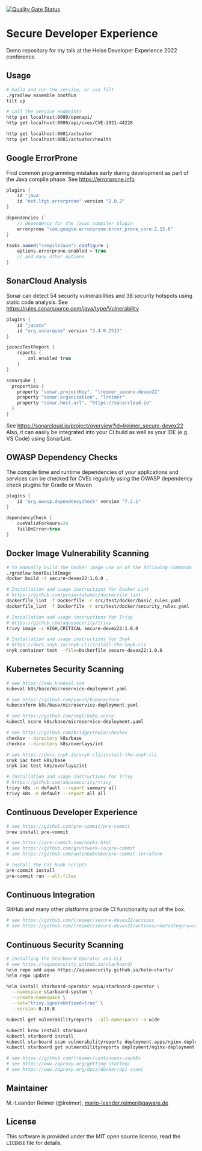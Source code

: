 [![Quality Gate Status](https://sonarcloud.io/api/project_badges/measure?project=lreimer_secure-devex22&metric=alert_status)](https://sonarcloud.io/summary/new_code?id=lreimer_secure-devex22)

# Secure Developer Experience

Demo repository for my talk at the Heise Developer Experience 2022 conference.

## Usage

```bash
# build and run the service, or use Tilt
./gradlew assemble bootRun
tilt up

# call the service endpoints
http get localhost:8080/openapi/
http get localhost:8080/api/cves/CVE-2021-44228

http get localhost:8081/actuator
http get localhost:8081/actuator/health
```

## Google ErrorProne

Find common programming mistakes early during development as part of the Java compile phase.
See https://errorprone.info

```groovy
plugins {
	id 'java'
	id "net.ltgt.errorprone" version "2.0.2"
}

dependencies {
    // dependency for the javac compiler plugin
    errorprone "com.google.errorprone:error_prone_core:2.15.0"
}

tasks.named("compileJava").configure {
    options.errorprone.enabled = true
    // and many other options
}
```

## SonarCloud Analysis

Sonar can detect 54 security vulnerabilities and 38 security hotspots using static code analysis.
See https://rules.sonarsource.com/java/type/Vulnerability

```groovy
plugins {
    id "jacoco"
    id "org.sonarqube" version "3.4.0.2513"
}

jacocoTestReport {
    reports {
        xml.enabled true
    }
}

sonarqube {
  properties {
    property "sonar.projectKey", "lreimer_secure-devex22"
    property "sonar.organization", "lreimer"
    property "sonar.host.url", "https://sonarcloud.io"
  }
}
```

See https://sonarcloud.io/project/overview?id=lreimer_secure-devex22
Also, it can easily be integrated into your CI build as well as your IDE (e.g. VS Code) using SonarLint.

## OWASP Dependency Checks

The compile time and runtime dependencies of your applications and services can be checked for CVEs regularly using the OWASP dependency check plugins for Gradle or Maven.

```groovy
plugins {
    id "org.owasp.dependencycheck" version "7.2.1"
}

dependencyCheck {
    cveValidForHours=24
    failOnError=true
}
```

## Docker Image Vulnerability Scanning

```bash
# to manually build the Docker image use on of the following commands
./gradlew bootBuildImage
docker build -t secure-devex22:1.0.0 .

# Installation and usage instructions for Docker Lint
# https://github.com/projectatomic/dockerfile_lint
dockerfile_lint -f Dockerfile -r src/test/docker/basic_rules.yaml
dockerfile_lint -f Dockerfile -r src/test/docker/security_rules.yaml

# Installation and usage instructions for Trivy
# https://github.com/aquasecurity/trivy
trivy image -s HIGH,CRITICAL secure-devex22:1.0.0

# Installation and usage instructions for Snyk
# https://docs.snyk.io/snyk-cli/install-the-snyk-cli
snyk container test --file=Dockerfile secure-devex22:1.0.0
```

## Kubernetes Security Scanning

```bash
# see https://www.kubeval.com
kubeval k8s/base/microservice-deployment.yaml

# see https://github.com/yannh/kubeconform
kubeconform k8s/base/microservice-deployment.yaml

# see https://github.com/zegl/kube-score
kubectl score k8s/base/microservice-deployment.yaml

# see https://github.com/bridgecrewio/checkov
checkov --directory k8s/base
checkov --directory k8s/overlays/int

# see https://docs.snyk.io/snyk-cli/install-the-snyk-cli
snyk iac test k8s/base
snyk iac test k8s/overlays/int

# Installation and usage instructions for Trivy
# https://github.com/aquasecurity/trivy
trivy k8s -n default --report summary all
trivy k8s -n default --report all all
```

## Continuous Developer Experience

```bash
# see https://github.com/pre-commit/pre-commit
brew install pre-commit

# see https://pre-commit.com/hooks.html
# see https://github.com/gruntwork-io/pre-commit
# see https://github.com/antonbabenko/pre-commit-terraform

# install the Git hook scripts
pre-commit install
pre-commit run --all-files
```

## Continuous Integration

GitHub and many other platforms provide CI functionality out of the box.
```bash
# see https://github.com/lreimer/secure-devex22/actions
# see https://github.com/lreimer/secure-devex22/actions/new?category=security
```



## Continuous Security Scanning

```bash
# installing the Starboard Operator and CLI
# see https://aquasecurity.github.io/starboard/
helm repo add aqua https://aquasecurity.github.io/helm-charts/
helm repo update

helm install starboard-operator aqua/starboard-operator \
  --namespace starboard-system \
  --create-namespace \
  --set="trivy.ignoreUnfixed=true" \
  --version 0.10.8

kubectl get vulnerabilityreports --all-namespaces -o wide

kubectl krew install starboard
kubectl starboard install
kubectl starboard scan vulnerabilityreports deployment.apps/nginx-deployment
kubectl starboard get vulnerabilityreports deployment/nginx-deployment -o yaml

# see https://github.com/lreimer/continuous-zapk8s
# see https://www.zaproxy.org/getting-started/
# see https://www.zaproxy.org/docs/docker/api-scan/
```

## Maintainer

M.-Leander Reimer (@lreimer), <mario-leander.reimer@qaware.de>

## License

This software is provided under the MIT open source license, read the `LICENSE`
file for details.
